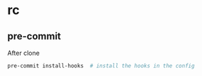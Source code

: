 # rc


## pre-commit 
After clone 
````bash
pre-commit install-hooks  # install the hooks in the config
````
